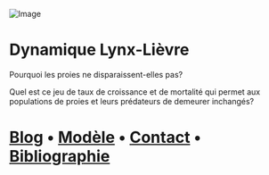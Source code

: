 ![Image](https://images.radio-canada.ca/q_auto,w_1250/v1/ici-info/16x9/yukon-lynx-lievre.jpg)

# Dynamique Lynx-Lièvre

Pourquoi les proies ne disparaissent-elles pas?

Quel est ce jeu de taux de croissance et de mortalité qui permet aux populations de proies et leurs prédateurs de demeurer inchangés?

# [Blog](https://are-dynamic-2021-g6.github.io/Proie-Predateur/Blog.html) • [Modèle](https://are-dynamic-2021-g6.github.io/Proie-Predateur/programme.html) • [Contact](https://are-dynamic-2021-g6.github.io/Proie-Predateur/Contact.html) • [Bibliographie](https://are-dynamic-2021-g6.github.io/Proie-Predateur/Bibliographie.html)
